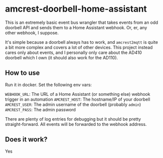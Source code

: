 # amcrest-doorbell-home-assistant

This is an extremely basic event bus wrangler that takes events from an odd doorbell API and sends them to a Home Assistant webhook. Or, er, any other webhook, I suppose.

It's simple because a doorbell always has to work, and `amcrest2mqtt` is quite a bit more complex and covers a lot of other devices. This project instead cares only about events, and I personally only care about the AD410 doorbell which I own (it should also work for the AD110).

## How to use

Run it in docker. Set the following env vars:

`WEBHOOK_URL`: The URL of a Home Assistant (or something else) webhook trigger in an automation
`AMCREST_HOST`: The hostname/IP of your doorbell
`AMCREST_USER`: The admin username of the doorbell (probably `admin`)
`AMCREST_PASS`: The admin password

There are plenty of log entries for debugging but it should be pretty straight-forward. All events will be forwarded to the webhook address.

## Does it work?

Yes
